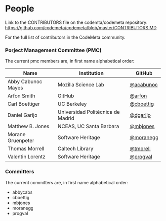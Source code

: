 # People

Link to the CONTRIBUTORS file on the codemta/codemeta repository:
https://github.com/codemeta/codemeta/blob/master/CONTRIBUTORS.MD

For the full list of contributors in the CodeMeta community.

### Porject Management Committee (PMC) 

The current pmc members are, in first name alphabetical order:

| Name             | Institution               | GitHub  |
|------------------|------------------------| --------|
| Abby Cabunoc Mayes | Mozilla Science Lab | [@acabunoc](http://github.com/acabunoc) |
| Arfon Smith | GitHub | [@arfon](http://github.com/arfon) |
| Carl Boettiger   | UC Berkeley | [@cboettig](http://github.com/cboettig) |
| Daniel Garijo | Universidad Politécnica de Madrid | [@dgarijo](https://github.com/dgarijo)  |
| Matthew B. Jones | NCEAS, UC Santa Barbara | [@mbjones](http://github.com/mbjones) |
| Morane Gruenpeter |Software Heritage | [@moranegg](https://github.com/moranegg) |
| Thomas Morrell | Caltech Library | [@tmorell](https://github.com/tmorrell) |
| Valentin Lorentz | Software Heritage | [@progval](https://github.com/progval) |


### Committers

The current committers are,  in first name alphabetical order:

- abbycabs
- cboettig
- mbjones
- moranegg
- progval
